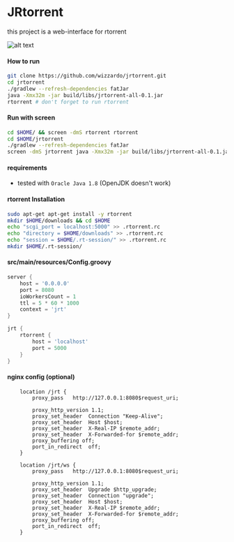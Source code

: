 JRtorrent
=========

this project is a web-interface for rtorrent

![alt text][mobile-screenshot] 

#### How to run
```bash
git clone https://github.com/wizzardo/jrtorrent.git
cd jrtorrent
./gradlew --refresh-dependencies fatJar
java -Xmx32m -jar build/libs/jrtorrent-all-0.1.jar
rtorrent # don't forget to run rtorrent
```

#### Run with screen
```bash
cd $HOME/ && screen -dmS rtorrent rtorrent
cd $HOME/jrtorrent 
./gradlew --refresh-dependencies fatJar
screen -dmS jrtorrent java -Xmx32m -jar build/libs/jrtorrent-all-0.1.jar
```


#### requirements
* tested with ``Oracle Java 1.8`` (OpenJDK doesn't work)


#### rtorrent Installation
```bash
sudo apt-get apt-get install -y rtorrent 
mkdir $HOME/downloads && cd $HOME
echo "scgi_port = localhost:5000" >> .rtorrent.rc 
echo "directory = $HOME/downloads" >> .rtorrent.rc
echo "session = $HOME/.rt-session/" >> .rtorrent.rc
mkdir $HOME/.rt-session/
```

#### src/main/resources/Config.groovy
```groovy
server {
    host = '0.0.0.0'
    port = 8080
    ioWorkersCount = 1
    ttl = 5 * 60 * 1000
    context = 'jrt'
}

jrt {
    rtorrent {
        host = 'localhost'
        port = 5000
    }
}
```


#### nginx config (optional)
```
    location /jrt {
        proxy_pass   http://127.0.0.1:8080$request_uri;
    
        proxy_http_version 1.1;
        proxy_set_header  Connection "Keep-Alive";
        proxy_set_header  Host $host;
        proxy_set_header  X-Real-IP $remote_addr;
        proxy_set_header  X-Forwarded-for $remote_addr;
        proxy_buffering off;
        port_in_redirect  off;
    }
    
    location /jrt/ws {
        proxy_pass   http://127.0.0.1:8080$request_uri;
    
        proxy_http_version 1.1;
        proxy_set_header  Upgrade $http_upgrade;
        proxy_set_header  Connection "upgrade";
        proxy_set_header  Host $host;
        proxy_set_header  X-Real-IP $remote_addr;
        proxy_set_header  X-Forwarded-for $remote_addr;
        proxy_buffering off;
        port_in_redirect  off;
    }

```

[mobile-screenshot]: https://wizzardo.github.io/jrtorrent/img/mobile.png "mobile-screenshot"
[desktop-screenshot]: https://wizzardo.github.io/jrtorrent/img/desktop.png "desktop-screenshot"

